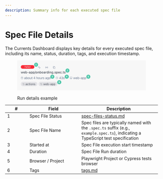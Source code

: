 ```yaml
---
description: Summary info for each executed spec file
---
```


# Spec File Details

The Currents Dashboard displays key details for every executed spec file, including its name, status, duration, tags, and execution timestamp.

<div data-with-frame="true"><figure><img src="../../.gitbook/assets/Your paragraph text.png" alt=""><figcaption><p>Run details example</p></figcaption></figure></div>

<table><thead><tr><th width="59.73828125">#</th><th width="157.08984375">Field</th><th>Description</th></tr></thead><tbody><tr><td>1</td><td>Spec File Status</td><td><a data-mention href="spec-files-status.md">spec-files-status.md</a></td></tr><tr><td>2</td><td>Spec File Name</td><td>Spec files are typically named with the <code>.spec.ts</code> suffix (e.g., <code>example.spec.ts</code>), indicating a TypeScript test specification</td></tr><tr><td>3</td><td>Started at</td><td>Spec File execution start timestamp</td></tr><tr><td>4</td><td>Duration</td><td>Spec File Run duration</td></tr><tr><td>5</td><td>Browser / Project</td><td>Playwright Project or Cypress tests browser </td></tr><tr><td>6</td><td>Tags</td><td><a data-mention href="../runs/tags.md">tags.md</a></td></tr></tbody></table>

